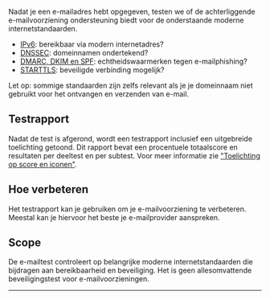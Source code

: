 Nadat je een e-mailadres hebt opgegeven, testen we of de achterliggende e-mailvoorziening ondersteuning biedt voor de onderstaande moderne internetstandaarden.

* [IPv6](/faqs/ipv6/): bereikbaar via modern internetadres?
* [DNSSEC](/faqs/dnssec/): domeinnamen ondertekend?
* [DMARC, DKIM en SPF](/faqs/mailauth/): echtheidswaarmerken tegen e-mailphishing?
* [STARTTLS](/faqs/starttls/): beveiligde verbinding mogelijk?

Let op: sommige standaarden zijn zelfs relevant als je je domeinnaam niet gebruikt voor het ontvangen en verzenden van e-mail.

## Testrapport
Nadat de test is afgerond, wordt een testrapport inclusief een uitgebreide toelichting getoond. Dit rapport bevat een procentuele totaalscore en resultaten per deeltest en per subtest. Voor meer informatie zie ["Toelichting op score en iconen"](/faqs/report/). 

## Hoe verbeteren
Het testrapport kan je gebruiken om je e-mailvoorziening te verbeteren. Meestal kan je hiervoor het beste je e-mailprovider aanspreken.

## Scope
De e-mailtest controleert op belangrijke moderne internetstandaarden die bijdragen aan bereikbaarheid en beveiliging. Het is geen allesomvattende beveiligingstest voor e-mailvoorzieningen.

---
